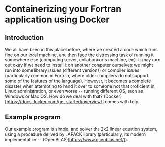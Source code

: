 # Containerizing your Fortran application using Docker

## Introduction

We all have been in this place before, where we created a code which runs fine on our local machine, and then face the distressing task of running it somewhere else (computing server, collaborator's machine, etc). It may turn out okay if we need to install it on another computer ourselves: we might run into some library issues (different versions) or compiler issues (particularly common in Fortran, where older compilers do not support some of the features of the language). However, it becomes a complete disaster when attempting to hand it over to someone not that proficient in Linux administration, or even worse -- running different OS, such as Windows or Mac OS. How do we deal with that? (Docker)[https://docs.docker.com/get-started/overview/] comes with help.

## Example program

Our example program is simple, and solver the 2x2 linear equation system, using a procedure delived by LAPACK library (particularly, its modern implementation -- (OpenBLAS)[https://www.openblas.net/]). 
